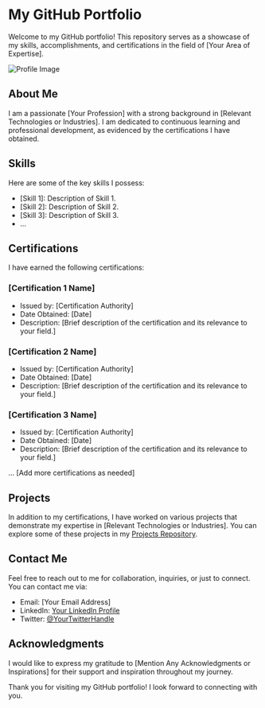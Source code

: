 # My GitHub Portfolio

Welcome to my GitHub portfolio! This repository serves as a showcase of my skills, accomplishments, and certifications in the field of [Your Area of Expertise].

![Profile Image](link_to_your_profile_image)

## About Me

I am a passionate [Your Profession] with a strong background in [Relevant Technologies or Industries]. I am dedicated to continuous learning and professional development, as evidenced by the certifications I have obtained.

## Skills

Here are some of the key skills I possess:

- [Skill 1]: Description of Skill 1.
- [Skill 2]: Description of Skill 2.
- [Skill 3]: Description of Skill 3.
- ...

## Certifications

I have earned the following certifications:

### [Certification 1 Name]

- Issued by: [Certification Authority]
- Date Obtained: [Date]
- Description: [Brief description of the certification and its relevance to your field.]

### [Certification 2 Name]

- Issued by: [Certification Authority]
- Date Obtained: [Date]
- Description: [Brief description of the certification and its relevance to your field.]

### [Certification 3 Name]

- Issued by: [Certification Authority]
- Date Obtained: [Date]
- Description: [Brief description of the certification and its relevance to your field.]

... [Add more certifications as needed]

## Projects

In addition to my certifications, I have worked on various projects that demonstrate my expertise in [Relevant Technologies or Industries]. You can explore some of these projects in my [Projects Repository](link_to_projects_repository).

## Contact Me

Feel free to reach out to me for collaboration, inquiries, or just to connect. You can contact me via:

- Email: [Your Email Address]
- LinkedIn: [Your LinkedIn Profile](link_to_linkedin_profile)
- Twitter: [@YourTwitterHandle](link_to_twitter_profile)

## Acknowledgments

I would like to express my gratitude to [Mention Any Acknowledgments or Inspirations] for their support and inspiration throughout my journey.

Thank you for visiting my GitHub portfolio! I look forward to connecting with you.

